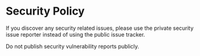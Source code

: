 # Security Policy

If you discover any security related issues, please use the private security issue reporter instead of using the public issue tracker.

Do not publish security vulnerability reports publicly.
